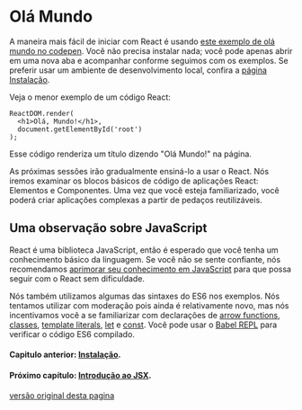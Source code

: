# **Olá Mundo**

A maneira mais fácil de iniciar com React é usando [este exemplo de olá mundo no codepen](https://codepen.io/gaearon/pen/ZpvBNJ?editors=0010). Você não precisa instalar nada; você pode apenas abrir em uma nova aba e acompanhar conforme seguimos com os exemplos. 
Se preferir usar um ambiente de desenvolvimento local, confira a [página Instalação](./instalacao.md).

Veja o menor exemplo de um código React:
```
ReactDOM.render(
  <h1>Olá, Mundo!</h1>,
  document.getElementById('root')
);
```
Esse código renderiza um título dizendo "Olá Mundo!" na página.

As próximas sessões irão gradualmente ensiná-lo a usar o React. Nós iremos examinar os blocos básicos de código de aplicações React: Elementos e Componentes. Uma vez que você esteja familiarizado, você poderá criar aplicações complexas a partir de pedaços reutilizáveis.

## **Uma observação sobre JavaScript**

React é uma biblioteca JavaScript, então é esperado que você tenha um conhecimento básico da linguagem. Se você não se sente confiante, nós recomendamos [aprimorar seu conhecimento em JavaScript](https://developer.mozilla.org/en-US/docs/Web/JavaScript/A_re-introduction_to_JavaScript) para que possa seguir com o React sem dificuldade.

Nós também utilizamos algumas das sintaxes do ES6 nos exemplos. Nós tentamos utilizar com moderação pois ainda é relativamente novo, mas nós incentivamos você a se familiarizar com declarações de [arrow functions](https://developer.mozilla.org/en-US/docs/Web/JavaScript/Reference/Functions/Arrow_functions), [classes](https://developer.mozilla.org/en-US/docs/Web/JavaScript/Reference/Classes), [template literals](https://developer.mozilla.org/en-US/docs/Web/JavaScript/Reference/Template_literals), [let](https://developer.mozilla.org/en-US/docs/Web/JavaScript/Reference/Statements/let) e [const](https://developer.mozilla.org/en-US/docs/Web/JavaScript/Reference/Statements/const). Você pode usar o [Babel REPL](http://babeljs.io/repl/#?babili=false&evaluate=true&lineWrap=false&presets=es2015%2Creact&experimental=false&loose=false&spec=false&code=const%20element%20%3D%20%3Ch1%3EHello%2C%20world!%3C%2Fh1%3E%3B%0Aconst%20container%20%3D%20document.getElementById('root')%3B%0AReactDOM.render(element%2C%20container)%3B%0A) para verificar o código ES6 compilado.

#### **Capitulo anterior**:  [Instalação](./instalacao.md).

#### **Próximo capítulo**:  [Introdução ao JSX](./introducao-jsx.md).

[versão original desta pagina](https://reactjs.org/docs/hello-world.html)
